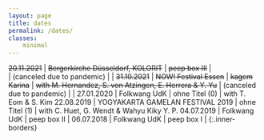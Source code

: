 ```yaml
---
layout: page
title: dates
permalink: /dates/
classes:
    minimal
---
```



~~20.11.2021~~ |  ~~Bergerkirche Düsseldorf, KOLORIT~~ | ~~peep box III~~ |  
 | (canceled due to pandemic) | |
~~31.10.2021~~ |  ~~NOW! Festival Essen~~ | ~~kagem Karina~~ | ~~with M. Hernandez, S. von Atzingen, E. Herrera & Y. Yu~~ 
 | (canceled due to pandemic) | |
27.01.2020  |  Folkwang UdK  | ohne Titel (0)      | with T. Eom & S. Kim
22.08.2019  |  YOGYAKARTA GAMELAN FESTIVAL 2019 | ohne Titel (1) | with C. Huet, G. Wendt & Wahyu Kiky Y. P.
04.07.2019  |  Folkwang UdK  | peep box II |
06.07.2018  |  Folkwang UdK  | peep box I |
{:.inner-borders}
